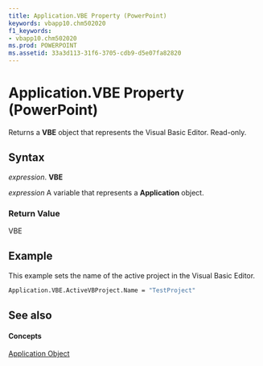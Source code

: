 ```yaml
---
title: Application.VBE Property (PowerPoint)
keywords: vbapp10.chm502020
f1_keywords:
- vbapp10.chm502020
ms.prod: POWERPOINT
ms.assetid: 33a3d113-31f6-3705-cdb9-d5e07fa82820
---
```



# Application.VBE Property (PowerPoint)

Returns a  **VBE** object that represents the Visual Basic Editor. Read-only.


## Syntax

 _expression_. **VBE**

 _expression_ A variable that represents a **Application** object.


### Return Value

VBE


## Example

This example sets the name of the active project in the Visual Basic Editor.


```vb
Application.VBE.ActiveVBProject.Name = "TestProject"
```


## See also


#### Concepts


[Application Object](application-object-powerpoint.md)

